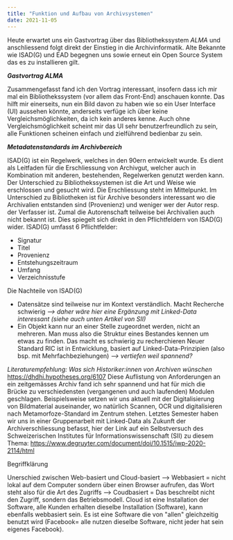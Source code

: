 ```yaml
---
title: "Funktion und Aufbau von Archivsystemen"
date: 2021-11-05
---
```


Heute erwartet uns ein Gastvortrag über das Bibliothekssystem *ALMA* und anschliessend folgt direkt der Einstieg in die Archivinformatik. Alte Bekannte wie ISAD(G) und EAD begegnen uns sowie erneut ein Open Source System das es zu installieren gilt.

***Gastvortrag ALMA***

Zusammengefasst fand ich den Vortrag interessant, insofern dass ich mir mal ein Bibliothekssystem (vor allem das Front-End) anschauen konnte. Das hilft mir einerseits, nun ein Bild davon zu haben wie so ein User Interface (UI) aussehen könnte, anderseits verfüge ich über keine Vergleichsmöglichkeiten, da ich kein anderes kenne. Auch ohne Vergleichsmöglichkeit scheint mir das UI sehr benutzerfreundlich zu sein, alle Funktionen scheinen einfach und zielführend bedienbar zu sein. 

***Metadatenstandards im Archivbereich***

ISAD(G) ist ein Regelwerk, welches in den 90ern entwickelt wurde. Es dient als Leitfaden für die Erschliessung von Archivgut, welcher auch in Kombination mit anderen, bestehenden, Regelwerken genutzt werden kann. Der Unterschied zu Bibliothekssystemen ist die Art und Weise wie erschlossen und gesucht wird. Die Erschliessung steht im Mittelpunkt. Im Unterschied zu Bibliotheken ist für Archive besonders interessant wo die Archivalien entstanden sind (Provenienz) und weniger wer der Autor resp. der Verfasser ist. Zumal die Autorenschaft teilweise bei Archivalien auch nicht bekannt ist. Dies spiegelt sich direkt in den Pflichtfeldern von ISAD(G) wider. ISAD(G) umfasst 6 Pflichtfelder:

  - Signatur
  - Titel
  - Provenienz
  - Entstehungszeitraum
  - Umfang
  - Verzeichnisstufe

Die Nachteile von ISAD(G) 
- Datensätze sind teilweise nur im Kontext verständlich. Macht Recherche schwierig *--> daher wäre hier eine Ergänzung mit Linked-Data interessant (siehe auch unten Artikel von SII)*
- Ein Objekt kann nur an einer Stelle zugeordnet werden, nicht an mehreren. Man muss also die Struktur eines Bestandes kennen um etwas zu finden. Das macht es schwierig zu recherchieren
Neuer Standard RIC ist in Entwicklung, basiert auf Linked-Data-Prinzipien (also bsp. mit Mehrfachbeziehungen) *--> vertiefen weil spannend?*

*Literaturempfehlung: Was sich Historiker:innen von Archiven wünschen*
https://dhdhi.hypotheses.org/6107 
Diese Auflistung von Anforderungen an ein zeitgemässes Archiv fand ich sehr spannend und hat für mich die Brücke zu verschiedensten (vergangenen und auch laufenden) Modulen geschlagen. Beispielsweise setzen wir uns aktuell mit der Digitalisierung von Bildmaterial auseinander, wo natürlich Scannen, OCR und digitalisieren nach Metamorfoze-Standard im Zentrum stehen. Letztes Semester haben wir uns in einer Gruppenarbeit mit Linked-Data als Zukunft der Archiverschliessung befasst, hier der Link auf ein Selbstversuch des Schweizerischen Institutes für Informationswissenschaft (SII) zu diesem Thema: https://www.degruyter.com/document/doi/10.1515/iwp-2020-2114/html



Begriffklärung

Unerschied zwischen Web-basiert und Cloud-basiert 
--> Webbasiert = nicht lokal auf dem Computer sondern über einen Browser aufrufen, das Wort steht also für die Art des Zugriffs
--> Coudbasiert = Das beschreibt nicht den Zugriff, sondern das Betriebsmodell. Cloud ist eine Installation der Software, alle Kunden erhalten dieselbe Installation (Software), kann ebenfalls webbasiert sein. Es ist eine Software die von "allen" gleichzeitig benutzt wird (Facebook= alle nutzen dieselbe Software, nicht jeder hat sein eigenes Facebook).


